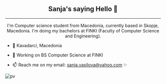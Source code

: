 <h2 align="center">Sanja's saying Hello 👋</h2>

<hr>

<p align="center">
I'm Computer science student from Macedonia, currently based in Skopje, Macedonia. I'm doing my bachelors at FINKI (Faculty of Computer Science and Engineering).</p>

- 📍 Kavadarci, Macedonia <!-- ➣-->

- 🔭 Working on BS Computer Science at FINKI

- 📫 Reach me on my email: <a href = "mailto: zivkostoimcev1551@outlook.com">sanja.vasilova@yahoo.com</a>
✨

![pv](https://pageview.vercel.app/?github_user=sanjavasilova)
